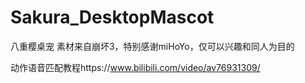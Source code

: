 # Sakura_DesktopMascot
八重樱桌宠
素材来自崩坏3，特别感谢miHoYo，仅可以兴趣和同人为目的

动作语音匹配教程https://www.bilibili.com/video/av76931309/
